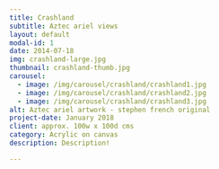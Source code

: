 ```yaml
---
title: Crashland
subtitle: Aztec ariel views
layout: default
modal-id: 1
date: 2014-07-18
img: crashland-large.jpg
thumbnail: crashland-thumb.jpg
carousel:
  - image: /img/carousel/crashland/crashland1.jpg
  - image: /img/carousel/crashland/crashland2.jpg
  - image: /img/carousel/crashland/crashland3.jpg
alt: Aztec ariel artwork - stephen french original
project-date: January 2018
client: approx. 100w x 100d cms 
category: Acrylic on canvas
description: Description! 

---
```

